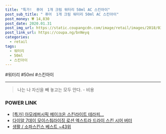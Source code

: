 ```yaml
--- 
title: "특가!  퓨어  1개 크림 워터리 50ml AC 스킨아이" 
post_sub_title: " 퓨어  1개 크림 워터리 50ml AC 스킨아이" 
post_money: ₩ 14,830 
post_date: 2020.01.31 
post_img_url: https://static.coupangcdn.com/image/retail/images/2018/03/05/10/5/238aa7ff-2edb-4650-80e7-85b992b53bf8.jpg 
post_link_url: https://coupa.ng/bnNeyq 
categories: 
  - retail 
tags: 
  - 워터리 
  - 50ml 
  - 스킨아이 
--- 
```

  #워터리 #50ml #스킨아이 
<hr> 

> 나는 나 자신을 빼 놓고는 모두 안다. - 비용 


### POWER LINK

* <a href="https://blog.naver.com/santokki14/221790535930" target="_blank">[특가] 아모레퍼시픽 메이크온 스킨라이트 테라피...</a>
* <a href="https://blog.naver.com/an0733/221784945152" target="_blank">다이알 7데이 모이스춰라이징 로션 엑스트라 드라이 스킨 시어 버터</a>
* <a href="https://blog.naver.com/santokki14/221783029822" target="_blank">생활 / 소파스킨스 베스트 ~43위</a>
